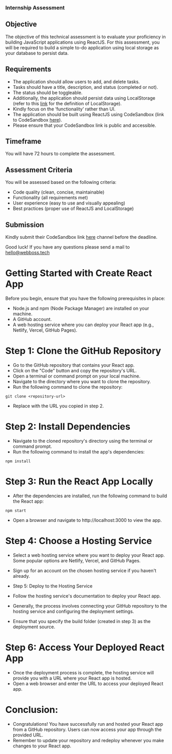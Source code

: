 ### Internship Assessment

## Objective

The objective of this technical assessment is to evaluate your proficiency in building JavaScript applications using ReactJS. For this assessment, you will be required to build a simple to-do application using local storage as your database to persist data.

## Requirements

- The application should allow users to add, and delete tasks.
- Tasks should have a title, description, and status (completed or not).
- The status should be toggleable.
- Additionally, the application should persist data using LocalStorage (refer to this [link](https://developer.mozilla.org/en-US/docs/Web/API/Window/localStorage) for the definition of LocalStorage).
- Kindly focus on the ‘functionality’ rather than UI.
- The application should be built using ReactJS using CodeSandbox (link to CodeSandbox [here](https://codesandbox.io/)).
- Please ensure that your CodeSandbox link is public and accessible.

## Timeframe

You will have 72 hours to complete the assessment.

## Assessment Criteria

You will be assessed based on the following criteria:

- Code quality (clean, concise, maintainable)
- Functionality (all requirements met)
- User experience (easy to use and visually appealing)
- Best practices (proper use of ReactJS and LocalStorage)

## Submission

Kindly submit their CodeSandbox link [here](https://forms.gle/Ebn5jM3mTVcQzFyY7) channel before the deadline.

Good luck! If you have any questions please send a mail to hello@webboss.tech


# Getting Started with Create React App

Before you begin, ensure that you have the following prerequisites in place:

* Node.js and npm (Node Package Manager) are installed on your machine.
* A GitHub account.
* A web hosting service where you can deploy your React app (e.g., Netlify, Vercel, GitHub Pages).

# Step 1: Clone the GitHub Repository

* Go to the GitHub repository that contains your React app.
* Click on the "Code" button and copy the repository's URL.
* Open a terminal or command prompt on your local machine.
* Navigate to the directory where you want to clone the repository.
* Run the following command to clone the repository:
```
git clone <repository-url>
```
* Replace <repository-url> with the URL you copied in step 2.


# Step 2: Install Dependencies

* Navigate to the cloned repository's directory using the terminal or command prompt.
* Run the following command to install the app's dependencies:
```
npm install
```

# Step 3: Run the React App Locally
* After the dependencies are installed, run the following command to build the React app:
```
npm start
```
* Open a browser and navigate to http://localhost:3000 to view the app.


# Step 4: Choose a Hosting Service

* Select a web hosting service where you want to deploy your React app. Some popular options are Netlify, Vercel, and GitHub Pages.
* Sign up for an account on the chosen hosting service if you haven't already.
* Step 5: Deploy to the Hosting Service

* Follow the hosting service's documentation to deploy your React app.
* Generally, the process involves connecting your GitHub repository to the hosting service and configuring the deployment settings.
* Ensure that you specify the build folder (created in step 3) as the deployment source.

# Step 6: Access Your Deployed React App

* Once the deployment process is complete, the hosting service will provide you with a URL where your React app is hosted.
* Open a web browser and enter the URL to access your deployed React app.

# Conclusion:
* Congratulations! You have successfully run and hosted your React app from a GitHub repository. Users can now access your app through the provided URL.
* Remember to update your repository and redeploy whenever you make changes to your React app.